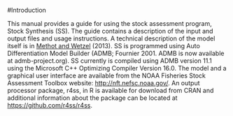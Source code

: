 #Introduction

This manual provides a guide for using the stock assessment program, Stock Synthesis (SS).  The guide contains a description of the input and output files and usage instructions. A technical description of the model itself is in [Methot and Wetzel](http://www.afsc.noaa.gov/program_reviews/2014/background_materials/Methot%20and%20Wetzel%202013.pdf) (2013).  SS is programmed using Auto Differentiation Model Builder (ADMB; Fournier 2001.  ADMB is now available at admb-project.org).  SS currently is compiled using ADMB version 11.1 using the Microsoft C++ Optimizing Compiler Version 16.0.  The model and a graphical user interface are available from the NOAA Fisheries Stock Assessment Toolbox website:  http://nft.nefsc.noaa.gov/.  An output processor package, r4ss, in R is available for download from CRAN and additional information about the package can be located at https://github.com/r4ss/r4ss.  
